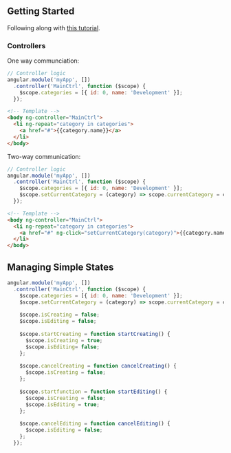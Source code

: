 ## Getting Started

Following along with [this tutorial](https://egghead.io/series/angularjs-app-from-scratch-getting-started).

### Controllers

One way communciation:

```js
// Controller logic
angular.module('myApp', [])
  .controller('MainCtrl', function ($scope) {
    $scope.categories = [{ id: 0, name: 'Development' }];
  });
```

```html
<!-- Template -->
<body ng-controller="MainCtrl">
  <li ng-repeat="category in categories">
    <a href="#">{{category.name}}</a>
  </li>
</body>
```

Two-way communication:

```js
// Controller logic
angular.module('myApp', [])
  .controller('MainCtrl', function ($scope) {
    $scope.categories = [{ id: 0, name: 'Development' }];
    $scope.setCurrentCategory = (category) => scope.currentCategory = category;
  });
```

```html
<!-- Template -->
<body ng-controller="MainCtrl">
  <li ng-repeat="category in categories">
    <a href="#" ng-click="setCurrentCategory(category)">{{category.name}}</a>
  </li>
</body>
```

## Managing Simple States

```js
angular.module('myApp', [])
  .controller('MainCtrl', function ($scope) {
    $scope.categories = [{ id: 0, name: 'Development' }];
    $scope.setCurrentCategory = (category) => scope.currentCategory = category;
    
    $scope.isCreating = false;
    $scope.isEditing = false;
    
    $scope.startCreating = function startCreating() {
      $scope.isCreating = true;
      $scope.isEditing= false;
    };
    
    $scope.cancelCreating = function cancelCreating() {
      $scope.isCreating = false;
    };
    
    $scope.startfunction = function startEditing() {
      $scope.isCreating = false;
      $scope.isEditing = true;
    };
    
    $scope.cancelEditing = function cancelEditing() {
      $scope.isEditing = false;
    };
  });
```

